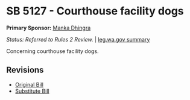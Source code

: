 # SB 5127 - Courthouse facility dogs
**Primary Sponsor:** [Manka Dhingra](/person/leg/manka.dhingra.md)

*Status: Referred to Rules 2 Review.* | [leg.wa.gov summary](https://app.leg.wa.gov/billsummary?BillNumber=5127&Year=2021)

Concerning courthouse facility dogs.

## Revisions
* [Original Bill](1/)
* [Substitute Bill](S/)